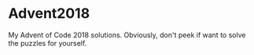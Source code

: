 # Advent2018
My Advent of Code 2018 solutions. Obviously, don't peek if want to
solve the puzzles for yourself.
